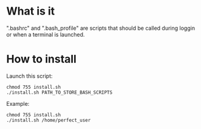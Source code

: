 # What is it

".bashrc" and ".bash_profile" are scripts that should be called during loggin
or when a terminal is launched.

# How to install

Launch this script:
```shell
chmod 755 install.sh
./install.sh PATH_TO_STORE_BASH_SCRIPTS
```

Example:
```shell
chmod 755 install.sh
./install.sh /home/perfect_user
```
